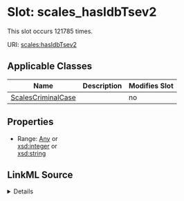 

# Slot: scales_hasIdbTsev2




This slot occurs 121785 times.


URI: [scales:hasIdbTsev2](http://schemas.scales-okn.org/rdf/scales#hasIdbTsev2)



<!-- no inheritance hierarchy -->





## Applicable Classes

| Name | Description | Modifies Slot |
| --- | --- | --- |
| [ScalesCriminalCase](../classes/ScalesCriminalCase.md) |  |  no  |







## Properties

* Range: [Any](../classes/Any.md)&nbsp;or&nbsp;<br />[xsd:integer](http://www.w3.org/2001/XMLSchema#integer)&nbsp;or&nbsp;<br />[xsd:string](http://www.w3.org/2001/XMLSchema#string)







## LinkML Source

<details>

```yaml
name: scales_hasIdbTsev2
from_schema: okns:scales-kg
rank: 1000
slot_uri: scales:hasIdbTsev2
alias: scales_hasIdbTsev2
domain_of:
- scales_CriminalCase
range: Any
any_of:
- range: integer
- range: string

```
</details>